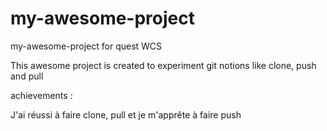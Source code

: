 # my-awesome-project

my-awesome-project for quest WCS

This awesome project is created to experiment git notions like clone, push and pull

achievements :

J'ai réussi à faire clone, pull et je m'apprête à faire push
